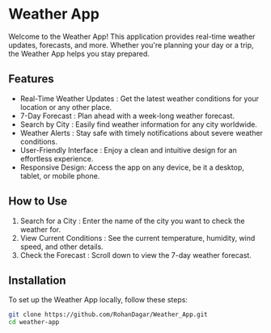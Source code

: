 
# Weather App

Welcome to the Weather App! This application provides real-time weather updates, forecasts, and more. Whether you're planning your day or a trip, the Weather App helps you stay prepared.

## Features

- Real-Time Weather Updates : Get the latest weather conditions for your location or any other place.
- 7-Day Forecast : Plan ahead with a week-long weather forecast.
- Search by City : Easily find weather information for any city worldwide.
- Weather Alerts : Stay safe with timely notifications about severe weather conditions.
- User-Friendly Interface : Enjoy a clean and intuitive design for an effortless experience.
- Responsive Design: Access the app on any device, be it a desktop, tablet, or mobile phone.

## How to Use

1. Search for a City  : Enter the name of the city you want to check the weather for.
2. View Current Conditions : See the current temperature, humidity, wind speed, and other details.
3. Check the Forecast : Scroll down to view the 7-day weather forecast.

## Installation

To set up the Weather App locally, follow these steps:

```sh
git clone https://github.com/RohanDagar/Weather_App.git
cd weather-app




